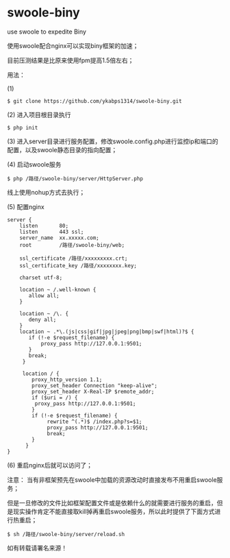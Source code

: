 # swoole-biny
use swoole to expedite Biny

使用swoole配合nginx可以实现biny框架的加速；

目前压测结果是比原来使用fpm提高1.5倍左右；

用法：

(1)
```
$ git clone https://github.com/ykabps1314/swoole-biny.git
```

(2) 进入项目根目录执行
```
$ php init
```

(3) 进入server目录进行服务配置，修改swoole.config.php进行监控ip和端口的配置，以及swoole静态目录的指向配置；

(4) 启动swoole服务
```
$ php /路径/swoole-biny/server/HttpServer.php
```
线上使用nohup方式去执行；

(5) 配置nginx

```
server {
    listen       80;
    listen       443 ssl;
    server_name  xx.xxxxx.com;
    root         /路径/swoole-biny/web;

    ssl_certificate /路径/xxxxxxxxx.crt;
    ssl_certificate_key /路径/xxxxxxxx.key;

    charset utf-8;

    location ~ /.well-known {
       allow all;
    }

    location ~ /\. {
       deny all;
    }
    location ~ .*\.(js|css|gif|jpg|jpeg|png|bmp|swf|html)?$ {
       if (!-e $request_filename) {
           proxy_pass http://127.0.0.1:9501;
       }
       break;
     }

     location / {
        proxy_http_version 1.1;
        proxy_set_header Connection "keep-alive";
        proxy_set_header X-Real-IP $remote_addr;
        if ($uri = /) {
         proxy_pass http://127.0.0.1:9501;
        }
        if (!-e $request_filename) {
             rewrite ^(.*)$ /index.php?s=$1;
             proxy_pass http://127.0.0.1:9501;
             break;
        }
      }
}

```

(6) 重启nginx后就可以访问了；

注意：
当有非框架预先在swoole中加载的资源改动时直接发布不用重启swoole服务；

但是一旦修改的文件比如框架配置文件或是依赖什么的就需要进行服务的重启，但是现实操作肯定不能直接取kill掉再重启swoole服务，所以此时提供了下面方式进行热重启；
```
$ sh /路径/swoole-biny/server/reload.sh
```

如有转载请署名来源！

